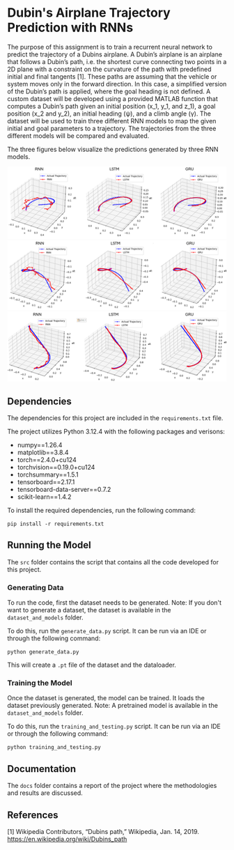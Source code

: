# Dubin's Airplane Trajectory Prediction with RNNs

The purpose of this assignment is to train a recurrent neural network to predict the trajectory of a Dubins airplane. A Dubin’s airplane is an airplane that follows a Dubin’s path, i.e. the shortest curve connecting two points in a 2D plane with a constraint on the curvature of the path with predefined initial and final tangents [1]. These paths are assuming that the vehicle or system moves only in the forward direction. In this case, a simplified version of the Dubin’s path is applied, where the goal heading is not defined. 
A custom dataset will be developed using a provided MATLAB function that computes a Dubin’s path given an initial position (x_1, y_1, and z_1), a goal position (x_2 and y_2), an initial heading (ψ), and a climb angle (γ). The dataset will be used to train three different RNN models to map the given initial and goal parameters to a trajectory. The trajectories from the three different models will be compared and evaluated.

The three figures below visualize the predictions generated by three RNN models.

![figure1](./assets/figure1.png)
![figure2](./assets/figure2.png)
![figure3](./assets/figure3.png)


## Dependencies

The dependencies for this project are included in the `requirements.txt` file.

The project utilizes Python 3.12.4 with the following packages and verisons:

- numpy==1.26.4
- matplotlib==3.8.4
- torch==2.4.0+cu124
- torchvision==0.19.0+cu124
- torchsummary==1.5.1
- tensorboard==2.17.1
- tensorboard-data-server==0.7.2
- scikit-learn==1.4.2

To install the required dependencies, run the following command:

```
pip install -r requirements.txt
```

## Running the Model

The `src` folder contains the script that contains all the code developed for this project. 

### Generating Data

To run the code, first the dataset needs to be generated. Note: If you don't want to generate a dataset, the dataset is available in the `dataset_and_models` folder.

To do this, run the `generate_data.py` script. It can be run via an IDE or through the following command:
```
python generate_data.py
```

This will create a `.pt` file of the dataset and the dataloader. 

### Training the Model

Once the dataset is generated, the model can be trained. It loads the dataset previously generated. Note: A pretrained model is available in the `dataset_and_models` folder.

To do this, run the `training_and_testing.py` script. It can be run via an IDE or through the following command:
```
python training_and_testing.py
```

## Documentation
The `docs` folder contains a report of the project where the methodologies and results are discussed. 

## References
[1] Wikipedia Contributors, “Dubins path,” Wikipedia, Jan. 14, 2019. https://en.wikipedia.org/wiki/Dubins_path
